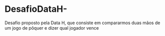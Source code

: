# DesafioDataH-
Desafio proposto pela Data H, que consiste em compararmos duas mãos de um jogo de pôquer e dizer qual jogador vence 
